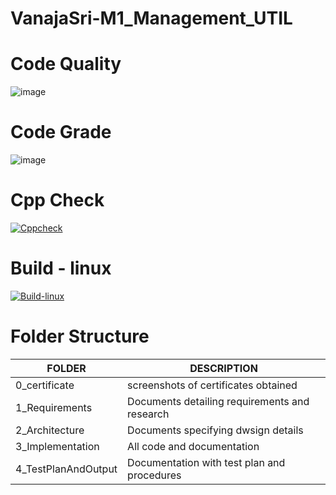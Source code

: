 # **VanajaSri-M1_Management_UTIL**

# Code Quality
![image](https://user-images.githubusercontent.com/98846705/154530453-373a93f6-a287-4bde-8e94-c3648c28ef8d.png)  

# Code Grade
![image](https://user-images.githubusercontent.com/98846705/154530496-3112cf70-1dd6-4378-8aef-11073b85bc7e.png)

# Cpp Check
[![Cppcheck](https://github.com/VanajaSri/M1_Management_UTIL/actions/workflows/static_check.yml/badge.svg)](https://github.com/VanajaSri/M1_Management_UTIL/actions/workflows/static_check.yml)    

# Build - linux

[![Build-linux](https://github.com/VanajaSri/M1_Management_UTIL/actions/workflows/Build-linux.yml/badge.svg)](https://github.com/VanajaSri/M1_Management_UTIL/actions/workflows/Build-linux.yml)





# **Folder Structure**
|**FOLDER**  | **DESCRIPTION**  |
|------------------|---------------------|
 0_certificate | screenshots of certificates obtained
 1_Requirements  | Documents detailing requirements and research
 2_Architecture  | Documents specifying dwsign details
 3_Implementation | All code and documentation
 4_TestPlanAndOutput| Documentation with test plan and procedures
 

